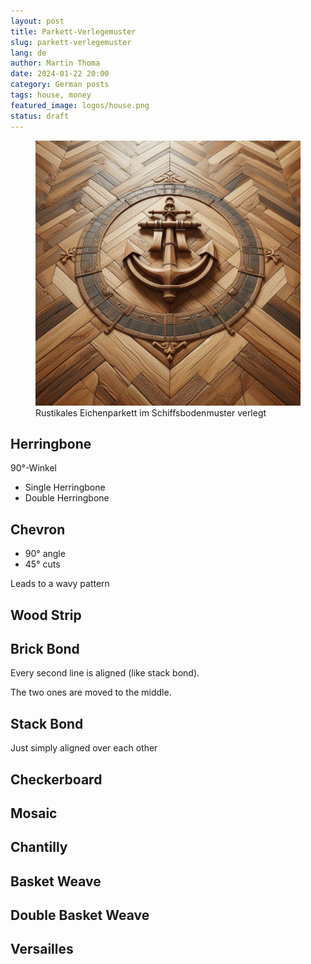 ```yaml
---
layout: post
title: Parkett-Verlegemuster
slug: parkett-verlegemuster
lang: de
author: Martin Thoma
date: 2024-01-22 20:00
category: German posts
tags: house, money
featured_image: logos/house.png
status: draft
---
```

<figure class="wp-caption aligncenter img-thumbnail">
    <a href="../images/2024/01/rustikales-eichenparkett-schiffsbodenmuster.jpg"><img src="../images/2024/01/rustikales-eichenparkett-schiffsbodenmuster.jpg" alt="Rustikales Eichenparkett im Schiffsbodenmuster verlegt" style="max-height: 512px"/></a>
    <figcaption class="text-center">Rustikales Eichenparkett im Schiffsbodenmuster verlegt</figcaption>
</figure>

## Herringbone

90°-Winkel

* Single Herringbone
* Double Herringbone


## Chevron

* 90° angle
* 45° cuts

Leads to a wavy pattern

## Wood Strip

## Brick Bond

Every second line is aligned (like stack bond).

The two ones are moved to the middle.

## Stack Bond

Just simply aligned over each other

## Checkerboard

## Mosaic


## Chantilly

## Basket Weave

## Double Basket Weave

## Versailles
